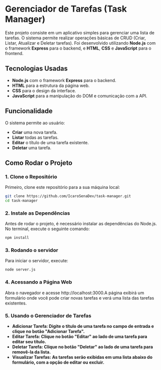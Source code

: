 # Gerenciador de Tarefas (Task Manager)

Este projeto consiste em um aplicativo simples para gerenciar uma lista de tarefas. O sistema permite realizar operações básicas de CRUD (Criar, Listar, Atualizar e Deletar tarefas). Foi desenvolvido utilizando **Node.js** com o framework **Express** para o backend, e **HTML**, **CSS** e **JavaScript** para o frontend.

## Tecnologias Usadas

- **Node.js** com o framework **Express** para o backend.
- **HTML** para a estrutura da página web.
- **CSS** para o design da interface.
- **JavaScript** para a manipulação do DOM e comunicação com a API.

## Funcionalidade

O sistema permite ao usuário:
- **Criar** uma nova tarefa.
- **Listar** todas as tarefas.
- **Editar** o título de uma tarefa existente.
- **Deletar** uma tarefa.

## Como Rodar o Projeto

### 1. Clone o Repositório

Primeiro, clone este repositório para a sua máquina local:

```bash
git clone https://github.com/IcaroSenaDev/task-manager.git
cd task-manager
```

### 2. Instale as Dependências

Antes de rodar o projeto, é necessário instalar as dependências do Node.js. No terminal, execute o seguinte comando:

```bash
npm install
```

### 3. Rodando o servidor

Para iniciar o servidor, execute:

```bash
node server.js
```

### 4. Acessando a Página Web

Abra o navegador e acesse http://localhost:3000.A página exibirá um formulário onde você pode criar novas tarefas e verá uma lista das tarefas existentes.

### 5. Usando o Gerenciador de Tarefas

- **Adicionar Tarefa: Digite o título de uma tarefa no campo de entrada e clique no botão "Adicionar Tarefa".**
- **Editar Tarefa: Clique no botão "Editar" ao lado de uma tarefa para editar seu título.**
- **Deletar Tarefa: Clique no botão "Deletar" ao lado de uma tarefa para removê-la da lista.**
- **Visualizar Tarefas: As tarefas serão exibidas em uma lista abaixo do formulário, com a opção de editar ou excluir.**
